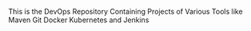 This is the DevOps Repository Containing Projects of Various Tools like Maven Git Docker Kubernetes and Jenkins
